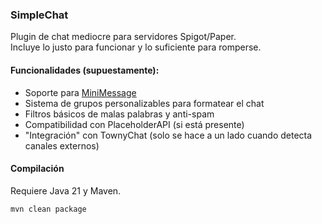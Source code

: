 ### SimpleChat

Plugin de chat mediocre para servidores Spigot/Paper.  
Incluye lo justo para funcionar y lo suficiente para romperse.

#### Funcionalidades (supuestamente):
- Soporte para [MiniMessage](https://docs.advntr.dev/minimessage/)
- Sistema de grupos personalizables para formatear el chat
- Filtros básicos de malas palabras y anti-spam
- Compatibilidad con PlaceholderAPI (si está presente)
- "Integración" con TownyChat (solo se hace a un lado cuando detecta canales externos)

#### Compilación
Requiere Java 21 y Maven.

```bash
mvn clean package
